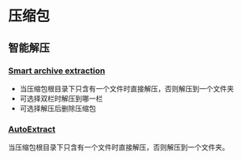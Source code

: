 # 压缩包
## 智能解压
### [Smart archive extraction](https://resource.dopus.com/t/smart-archive-extraction-enhanced/40637)
- 当压缩包根目录下只含有一个文件时直接解压，否则解压到一个文件夹
- 可选择双栏时解压到哪一栏
- 可选择解压后删除压缩包

### [AutoExtract](https://github.com/Chaoses-Ib/IbDOpusScripts/blob/main/Buttons/AutoExtract.js)
当压缩包根目录下只含有一个文件时直接解压，否则解压到一个文件夹。